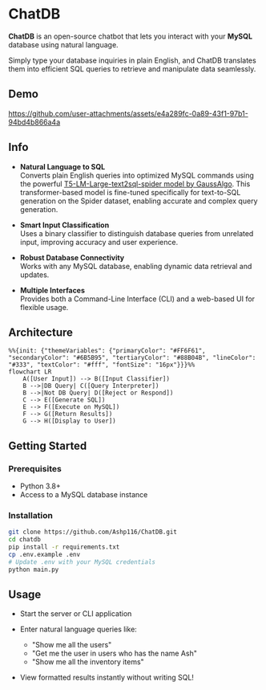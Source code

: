 # ChatDB

**ChatDB** is an open-source chatbot that lets you interact with your **MySQL** database using natural language.

Simply type your database inquiries in plain English, and ChatDB translates them into efficient SQL queries to retrieve and manipulate data seamlessly.

## Demo

https://github.com/user-attachments/assets/e4a289fc-0a89-43f1-97b1-94bd4b866a4a


## Info

- **Natural Language to SQL**  
  Converts plain English queries into optimized MySQL commands using the powerful [T5-LM-Large-text2sql-spider model by GaussAlgo](https://huggingface.co/gaussalgo/T5-LM-Large-text2sql-spider). This transformer-based model is fine-tuned specifically for text-to-SQL generation on the Spider dataset, enabling accurate and complex query generation.

-  **Smart Input Classification**  
  Uses a binary classifier to distinguish database queries from unrelated input, improving accuracy and user experience.

-  **Robust Database Connectivity**  
  Works with any MySQL database, enabling dynamic data retrieval and updates.

-  **Multiple Interfaces**  
  Provides both a Command-Line Interface (CLI) and a web-based UI for flexible usage.

## Architecture

```mermaid
%%{init: {"themeVariables": {"primaryColor": "#FF6F61", "secondaryColor": "#6B5B95", "tertiaryColor": "#88B04B", "lineColor": "#333", "textColor": "#fff", "fontSize": "16px"}}}%%
flowchart LR
    A([User Input]) --> B([Input Classifier])
    B -->|DB Query| C([Query Interpreter])
    B -->|Not DB Query| D([Reject or Respond])
    C --> E([Generate SQL])
    E --> F([Execute on MySQL])
    F --> G([Return Results])
    G --> H([Display to User])
````


## Getting Started

### Prerequisites

* Python 3.8+
* Access to a MySQL database instance

### Installation

```bash
git clone https://github.com/Ashp116/ChatDB.git
cd chatdb
pip install -r requirements.txt
cp .env.example .env
# Update .env with your MySQL credentials
python main.py
```


## Usage

* Start the server or CLI application

* Enter natural language queries like:

  * "Show me all the users"
  * "Get me the user in users who has the name Ash"
  * "Show me all the inventory items"

* View formatted results instantly without writing SQL!

